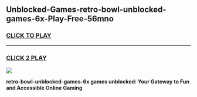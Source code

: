 
## Unblocked-Games-retro-bowl-unblocked-games-6x-Play-Free-56mno
<h3>
<a href="https://premium76.site?title=retro-bowl-unblocked-games-6x&ref=22A">CLICK TO PLAY</a></h3>
<hr>

<h3>
<a href="https://premium76.site?title=retro-bowl-unblocked-games-6x&ref=22A">CLICK 2 PLAY</a>
  
</h3>

<a href="https://premium76.site?title=retro-bowl-unblocked-games-6x&ref=22A"><img src="https://clearcache.store/games.png"></a>


**retro-bowl-unblocked-games-6x games unblocked: Your Gateway to Fun and Accessible Online Gaming**
